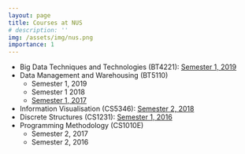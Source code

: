 ```yaml
---
layout: page
title: Courses at NUS
# description: ''
img: /assets/img/nus.png
importance: 1
---
```


<ul class="list-group">
    <li class="list-group-item list-group-item-action list-group-item-secondary"> Big Data Techniques and Technologies (BT4221):   
    <a href="https://ivle.nus.edu.sg/V1/lms/public/view_moduleoutline.aspx?CourseID=2523d950-3013-4287-b0e2-4bcfbf8146ff">Semester 1, 2019</a></li>
    <li class="list-group-item list-group-item-action list-group-item-secondary">Data Management and Warehousing (BT5110) 
        <ul>
            <li> Semester 1, 2019 </li>
            <li> Semester 1 2018 </li>
            <li> <a href="https://ivle.nus.edu.sg/V1/lms/public/view_moduleoutline.aspx?CourseID=7143DA76-B841-4785-B78E-9CCB833FF8C5&ClickFrom=StuViewBtn">Semester 1, 2017</a></li>
        </ul>
    </li>
    <li class="list-group-item list-group-item-action list-group-item-secondary"> Information Visualisation (CS5346): <a href="https://ivle.nus.edu.sg/V1/lms/public/view_moduleoutline.aspx?CourseID=2B93F405-3643-4F88-A671-013C05C862DE&ClickFrom=StuViewBtn">Semester 2, 2018 </a></li>
    <li class="list-group-item list-group-item-action list-group-item-secondary"> Discrete Structures (CS1231): <a href="https://ivle.nus.edu.sg/V1/lms/public/list_lecturers.aspx?CourseID=73efbd67-772e-4de3-b743-8e4f574378c0">Semester 1, 2016</a> </li>
    <li class="list-group-item list-group-item-action list-group-item-secondary"> Programming Methodology (CS1010E) 
        <ul> 
            <li> Semester 2, 2017 </li>
            <li> Semester 2, 2016 </li>
        </ul>
    </li>
<ul>

<!-- <hr>
<div class = "post">
    <header class = "post-header"> 
        <h1 class="post-title">Guest Lectures</h1>
    </header> 
</div> -->

<!-- <div class="row">
    <div class="col-sm mt-3 mt-md-0">
        <img class="img-fluid rounded z-depth-1" src="{{ '/assets/img/1.jpg' | relative_url }}" alt="" title="example image"/>
    </div>
    <div class="col-sm mt-3 mt-md-0">
        <img class="img-fluid rounded z-depth-1" src="{{ '/assets/img/3.jpg' | relative_url }}" alt="" title="example image"/>
    </div>
    <div class="col-sm mt-3 mt-md-0">
        <img class="img-fluid rounded z-depth-1" src="{{ '/assets/img/5.jpg' | relative_url }}" alt="" title="example image"/>
    </div>
</div>
<div class="caption">
    Caption photos easily. On the left, a road goes through a tunnel. Middle, leaves artistically fall in a hipster photoshoot. Right, in another hipster photoshoot, a lumberjack grasps a handful of pine needles.
</div>
<div class="row">
    <div class="col-sm mt-3 mt-md-0">
        <img class="img-fluid rounded z-depth-1" src="{{ '/assets/img/5.jpg' | relative_url }}" alt="" title="example image"/>
    </div>
</div>
<div class="caption">
    This image can also have a caption. It's like magic.
</div>
-->

<!-- You can also put regular text between your rows of images.
Say you wanted to write a little bit about your project before you posted the rest of the images.
You describe how you toiled, sweated, *bled* for your project, and then... you reveal it's glory in the next row of images.


<div class="row justify-content-sm-center">
    <div class="col-sm-8 mt-3 mt-md-0">
        <img class="img-fluid rounded z-depth-1" src="{{ '/assets/img/6.jpg' | relative_url }}" alt="" title="example image"/>
    </div>
    <div class="col-sm-4 mt-3 mt-md-0">
        <img class="img-fluid rounded z-depth-1" src="{{ '/assets/img/11.jpg' | relative_url }}" alt="" title="example image"/>
    </div>
</div>
<div class="caption">
    You can also have artistically styled 2/3 + 1/3 images, like these.
</div>


The code is simple.
Just wrap your images with `<div class="col-sm">` and place them inside `<div class="row">` (read more about the <a href="https://getbootstrap.com/docs/4.4/layout/grid/" target="_blank">Bootstrap Grid</a> system).
To make images responsive, add `img-fluid` class to each; for rounded corners and shadows use `rounded` and `z-depth-1` classes.
Here's the code for the last row of images above:

```html
<div class="row justify-content-sm-center">
    <div class="col-sm-8 mt-3 mt-md-0">
        <img class="img-fluid rounded z-depth-1" src="{{ '/assets/img/6.jpg' | relative_url }}" alt="" title="example image"/>
    </div>
    <div class="col-sm-4 mt-3 mt-md-0">
        <img class="img-fluid rounded z-depth-1" src="{{ '/assets/img/11.jpg' | relative_url }}" alt="" title="example image"/>
    </div>
</div>
```  -->
